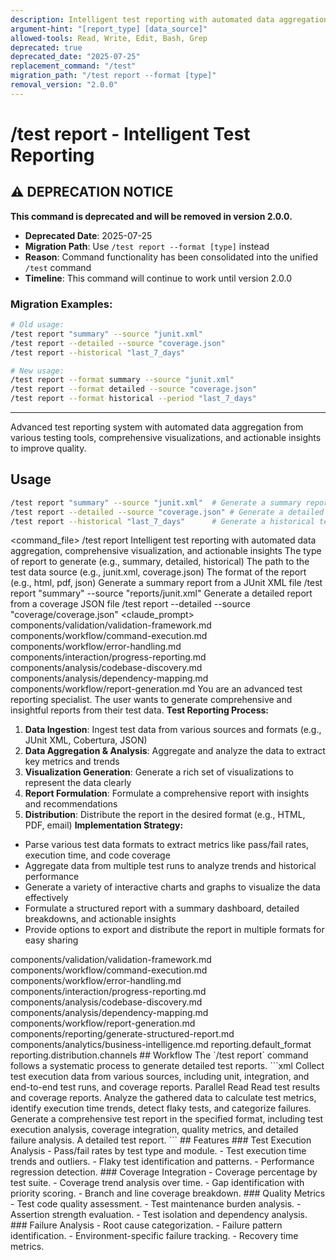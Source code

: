 ```yaml
---
description: Intelligent test reporting with automated data aggregation, comprehensive visualization, and actionable insights
argument-hint: "[report_type] [data_source]"
allowed-tools: Read, Write, Edit, Bash, Grep
deprecated: true
deprecated_date: "2025-07-25"
replacement_command: "/test"
migration_path: "/test report --format [type]"
removal_version: "2.0.0"
---
```

# /test report - Intelligent Test Reporting

## ⚠️ DEPRECATION NOTICE

**This command is deprecated and will be removed in version 2.0.0.**

- **Deprecated Date**: 2025-07-25
- **Migration Path**: Use `/test report --format [type]` instead
- **Reason**: Command functionality has been consolidated into the unified `/test` command
- **Timeline**: This command will continue to work until version 2.0.0

### Migration Examples:
```bash
# Old usage:
/test report "summary" --source "junit.xml"
/test report --detailed --source "coverage.json"
/test report --historical "last_7_days"

# New usage:
/test report --format summary --source "junit.xml"
/test report --format detailed --source "coverage.json"
/test report --format historical --period "last_7_days"
```

---

Advanced test reporting system with automated data aggregation from various testing tools, comprehensive visualizations, and actionable insights to improve quality.
## Usage
```bash
/test report "summary" --source "junit.xml"  # Generate a summary report from a JUnit XML file
/test report --detailed --source "coverage.json" # Generate a detailed report from a coverage JSON file
/test report --historical "last_7_days"      # Generate a historical test report for the last 7 days
```
<command_file>
  <metadata>
    <n>/test report</n>
    <purpose>Intelligent test reporting with automated data aggregation, comprehensive visualization, and actionable insights</purpose>
    <usage>
      <![CDATA[
      /test report "[report_type]" --source "[data_source]"
      ]]>
    </usage>
  </metadata>
  <arguments>
    <argument name="report_type" type="string" required="true" default="summary">
      <description>The type of report to generate (e.g., summary, detailed, historical)</description>
    </argument>
    <argument name="data_source" type="string" required="true">
      <description>The path to the test data source (e.g., junit.xml, coverage.json)</description>
    </argument>
    <argument name="output_format" type="string" required="false" default="html">
      <description>The format of the report (e.g., html, pdf, json)</description>
    </argument>
  </arguments>
  <examples>
    <example>
      <description>Generate a summary report from a JUnit XML file</description>
      <usage>/test report "summary" --source "reports/junit.xml"</usage>
    </example>
    <example>
      <description>Generate a detailed report from a coverage JSON file</description>
      <usage>/test report --detailed --source "coverage/coverage.json"</usage>
    </example>
  </examples>
  <claude_prompt>
    <prompt>
      <!-- Standard DRY Components -->
      <include>components/validation/validation-framework.md</include>
      <include>components/workflow/command-execution.md</include>
      <include>components/workflow/error-handling.md</include>
      <include>components/interaction/progress-reporting.md</include>
      <include>components/analysis/codebase-discovery.md</include>
      <include>components/analysis/dependency-mapping.md</include>
      <include>components/workflow/report-generation.md</include>
You are an advanced test reporting specialist. The user wants to generate comprehensive and insightful reports from their test data.
**Test Reporting Process:**
1. **Data Ingestion**: Ingest test data from various sources and formats (e.g., JUnit XML, Cobertura, JSON)
2. **Data Aggregation &amp; Analysis**: Aggregate and analyze the data to extract key metrics and trends
3. **Visualization Generation**: Generate a rich set of visualizations to represent the data clearly
4. **Report Formulation**: Formulate a comprehensive report with insights and recommendations
5. **Distribution**: Distribute the report in the desired format (e.g., HTML, PDF, email)
**Implementation Strategy:**
- Parse various test data formats to extract metrics like pass/fail rates, execution time, and code coverage
- Aggregate data from multiple test runs to analyze trends and historical performance
- Generate a variety of interactive charts and graphs to visualize the data effectively
- Formulate a structured report with a summary dashboard, detailed breakdowns, and actionable insights
- Provide options to export and distribute the report in multiple formats for easy sharing
<include component="components/reporting/generate-structured-report.md" />
<include component="components/analytics/business-intelligence.md" />
    </prompt>
  </claude_prompt>
  <dependencies>
    <includes_components>
      <!-- Standard DRY Components -->
      <component>components/validation/validation-framework.md</component>
      <component>components/workflow/command-execution.md</component>
      <component>components/workflow/error-handling.md</component>
      <component>components/interaction/progress-reporting.md</component>
      <component>components/analysis/codebase-discovery.md</component>
      <component>components/analysis/dependency-mapping.md</component>
      <component>components/workflow/report-generation.md</component>
      <!-- Command-specific components -->
      <component>components/reporting/generate-structured-report.md</component>
      <component>components/analytics/business-intelligence.md</component>
    </includes_components>
    <uses_config_values>
      <value>reporting.default_format</value>
      <value>reporting.distribution.channels</value>
    </uses_config_values>
  </dependencies>
</command_file>
## Workflow
The `/test report` command follows a systematic process to generate detailed test reports.
```xml
<test_report_workflow>
  <step name="Collect Test Data">
    <description>Collect test execution data from various sources, including unit, integration, and end-to-end test runs, and coverage reports.</description>
    <tool_usage>
      <tool>Parallel Read</tool>
      <description>Read test results and coverage reports.</description>
    </tool_usage>
  </step>
  <step name="Analyze &amp; Synthesize Data">
    <description>Analyze the gathered data to calculate test metrics, identify execution time trends, detect flaky tests, and categorize failures.</description>
  </step>
  <step name="Generate Report">
    <description>Generate a comprehensive test report in the specified format, including test execution analysis, coverage integration, quality metrics, and detailed failure analysis.</description>
    <output>A detailed test report.</output>
  </step>
</test_report_workflow>
```
## Features
### Test Execution Analysis
- Pass/fail rates by test type and module.
- Test execution time trends and outliers.
- Flaky test identification and patterns.
- Performance regression detection.
### Coverage Integration
- Coverage percentage by test suite.
- Coverage trend analysis over time.
- Gap identification with priority scoring.
- Branch and line coverage breakdown.
### Quality Metrics
- Test code quality assessment.
- Test maintenance burden analysis.
- Assertion strength evaluation.
- Test isolation and dependency analysis.
### Failure Analysis
- Root cause categorization.
- Failure pattern identification.
- Environment-specific failure tracking.
- Recovery time metrics.